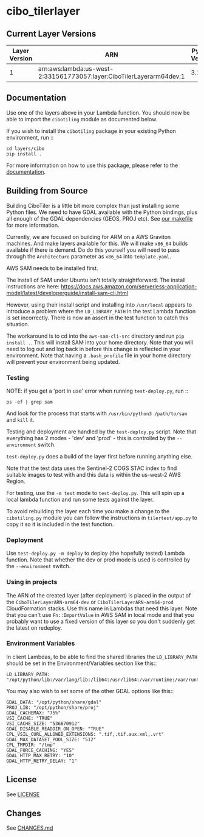 # cibo_tilerlayer

## Current Layer Versions

| Layer Version | ARN | Python Version | Architecture |
| ------------- | --- | -------------- | ------------ |
| 1 | arn:aws:lambda:us-west-2:331561773057:layer:CiboTilerLayerarm64dev:1 | 3.12 | arm64 |

## Documentation 

Use one of the layers above in your Lambda function. You should now be able to import the 
`cibotiling` module as documented below.

If you wish to install the `cibotiling` package in your existing Python environment, run ::

    cd layers/cibo
    pip install .


For more information on how to use this package, please refer to the [documentation](https://cibotilerlayer.readthedocs.io/).


## Building from Source

Building CiboTiler is a little bit more complex than just installing some Python files.
We need to have GDAL available with the Python bindings, plus all enough of the GDAL 
dependencies (GEOS, PROJ etc). See [our makefile](https://github.com/cibolabs/cibo_tilerlayer/blob/main/layers/cibo/Makefile)
for more information.

Currently, we are focused on building for ARM on a AWS Graviton machines. And make layers
available for this. We will make `x86_64` builds available if there is demand. Do do this yourself
you will need to pass through the `Architecture` parameter as `x86_64` into `template.yaml`.

AWS SAM needs to be installed first. 

The install of SAM under Ubuntu isn't totally straightforward. The install
instructions are here: https://docs.aws.amazon.com/serverless-application-model/latest/developerguide/install-sam-cli.html

However, using their install script and installing into `/usr/local` appears to 
introduce a problem where the `LD_LIBRARY_PATH` in the test Lambda function is set 
incorrectly. There is now an assert in the test function to catch this situation.

The workaround is to cd into the `aws-sam-cli-src` directory and run `pip install .`.
This will install SAM into your home directory. Note that you will need to log out
and log back in before this change is reflected in your environment. Note that 
having a `.bash_profile` file in your home directory will prevent your environment being updated.

### Testing

NOTE: if you get a 'port in use' error when running `test-deploy.py`, run ::

	ps -ef | grep sam

And look for the process that starts with `/usr/bin/python3 /path/to/sam` and
`kill` it.

Testing and deployment are handled by the `test-deploy.py` script. Note that everything
has 2 modes - 'dev' and 'prod' - this is controlled by the `--environment` switch.

`test-deploy.py` does a build of the layer first before running anything else. 

Note that the test data uses the Sentinel-2 COGS STAC index to find suitable images
to test with and this data is within the us-west-2 AWS Region.

For testing, use the `-m test` mode to `test-deploy.py`. This will spin up a local 
lambda function and run some tests against the layer.

To avoid rebuilding the layer each time you make a change to the `cibotiling.py` module
you can follow the instructions in `tilertest/app.py` to copy it so it is included
in the test function.

### Deployment

Use `test-deploy.py -m deploy` to deploy (the hopefully tested) Lambda function. 
Note that whether the dev or prod mode is used is controlled by the `--environment` switch.

### Using in projects

The ARN of the created layer (after deployment) is placed in the output of the `CiboTilerLayerARN-arm64-dev`
or `CiboTilerLayerARN-arm64-prod` CloudFormation stacks. Use this name in Lambdas that need this
layer. Note that you can't use `Fn::ImportValue` in AWS SAM in local mode and that 
you probably want to use a fixed version of this layer so you don't suddenly get the 
latest on redeploy.

### Environment Variables

In client Lambdas, to be able to find the shared libraries the `LD_LIBRARY_PATH` should be set 
in the Environment/Variables section like this::

    LD_LIBRARY_PATH: "/opt/python/lib:/var/lang/lib:/lib64:/usr/lib64:/var/runtime:/var/runtime/lib:/var/task:/opt/lib"

You may also wish to set some of the other GDAL options like this::

    GDAL_DATA: "/opt/python/share/gdal"
    PROJ_LIB: "/opt/python/share/proj"
    GDAL_CACHEMAX: "75%"
    VSI_CACHE: "TRUE"
    VSI_CACHE_SIZE: "536870912"
    GDAL_DISABLE_READDIR_ON_OPEN: "TRUE"
    CPL_VSIL_CURL_ALLOWED_EXTENSIONS: ".tif,.tif.aux.xml,.vrt"
    GDAL_MAX_DATASET_POOL_SIZE: "512"
    CPL_TMPDIR: "/tmp"
    GDAL_FORCE_CACHING: "YES"
    GDAL_HTTP_MAX_RETRY: "10"
    GDAL_HTTP_RETRY_DELAY: "1"
    
## License

See [LICENSE](https://github.com/cibolabs/cibo_tilerlayer/blob/main/LICENSE)

## Changes

See [CHANGES.md](https://github.com/cibolabs/cibo_tilerlayer/blob/main/CHANGES.md)
